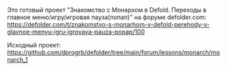 Это готовый проект "Знакомство с Монархом в Defold. Переходы в главное меню/игру/игровая пауза(попап)" на форуме defolder.com: https://defolder.com/t/znakomstvo-s-monarhom-v-defold-perehody-v-glavnoe-menyu-igru-igrovaya-pauza-popap/100

Исходный проект: https://github.com/dprogrb/defolder/tree/main/forum/lessons/monarch/monarch_1